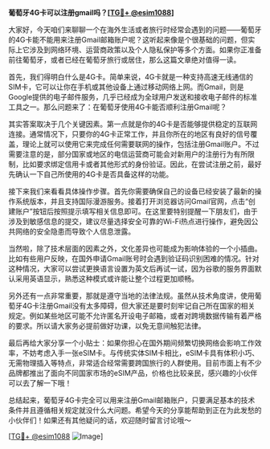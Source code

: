 **葡萄牙4G卡可以注册gmail吗？[[TG💪+ @esim1088](https://t.me/s/esim1088)]**

大家好，今天咱们来聊聊一个在海外生活或者旅行时经常会遇到的问题——葡萄牙的4G卡能不能用来注册Gmail邮箱账户呢？这听起来像是个很基础的问题，但实际上它涉及到网络环境、运营商政策以及个人隐私保护等多个方面。如果你正准备前往葡萄牙，或者已经在葡萄牙旅行或居住，那么这篇文章绝对值得一读。

首先，我们得明白什么是4G卡。简单来说，4G卡就是一种支持高速无线通信的SIM卡，它可以让你在手机或其他设备上通过移动网络上网。而Gmail，则是Google提供的电子邮件服务，几乎已经成为全球用户发送和接收电子邮件的标准工具之一。那么问题来了：在葡萄牙使用4G卡能否顺利注册Gmail呢？

其实答案取决于几个关键因素。第一点就是你的4G卡是否能够提供稳定的互联网连接。通常情况下，只要你的4G卡正常工作，并且你所在的地区有良好的信号覆盖，理论上就可以使用它来完成任何需要联网的操作，包括注册Gmail账户。不过需要注意的是，部分国家或地区的电信运营商可能会对新用户的注册行为有所限制，比如要求绑定信用卡或者其他形式的身份验证。因此，在尝试注册之前，最好先确认一下自己所使用的4G卡是否具备这样的功能。

接下来我们来看看具体操作步骤。首先你需要确保自己的设备已经安装了最新的操作系统版本，并且支持国际漫游服务。接着打开浏览器访问Gmail官网，点击“创建账户”按钮后按照提示填写相关信息即可。在这里要特别提醒一下朋友们，由于涉及到敏感信息的提交，建议尽量选择安全可靠的Wi-Fi热点进行操作，避免因公共网络的安全隐患而导致个人信息泄露。

当然啦，除了技术层面的因素之外，文化差异也可能成为影响体验的一个小插曲。比如有些用户反映，在国外申请Gmail账号时会遇到验证码识别困难的情况。针对这种情况，大家可以尝试更换语言设置为英文后再试一试，因为谷歌的服务界面默认采用英语显示，熟悉这种模式或许能让整个过程更加顺畅。

另外还有一点非常重要，那就是遵守当地的法律法规。虽然从技术角度讲，使用葡萄牙4G卡注册Gmail没有太多障碍，但大家还是要时刻牢记自己所在国家的相关规定。例如某些地区可能不允许匿名开设电子邮箱，或者对跨境数据传输有着严格的要求。所以请大家务必提前做好功课，以免无意间触犯法律。

最后再给大家分享一个小贴士：如果你担心在国外期间频繁切换网络会影响工作效率，不妨考虑入手一张eSIM卡。与传统实体SIM卡相比，eSIM卡具有体积小巧、无需物理插入等特点，非常适合经常需要跨国旅行的人群使用。目前市面上有不少品牌都推出了面向不同国家市场的eSIM产品，价格也比较亲民，感兴趣的小伙伴可以去了解一下哦！

总结起来，葡萄牙4G卡完全可以用来注册Gmail邮箱账户，只要满足基本的技术条件并且遵循相关规定就没什么大问题。希望今天的分享能帮助到正在为此发愁的小伙伴们！如果还有其他疑问的话，欢迎随时留言讨论哦～

[[TG💪+ @esim1088](https://t.me/s/esim1088) ![Image](https://i.postimg.cc/4NQfJmqS/Snipaste-2025-05-13-00-14-12.png)]